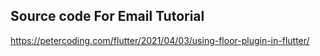 
## Source code For Email Tutorial

https://petercoding.com/flutter/2021/04/03/using-floor-plugin-in-flutter/